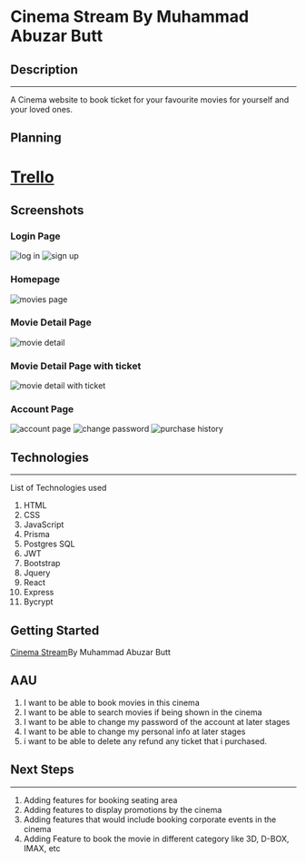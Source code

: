# Cinema Stream By Muhammad Abuzar Butt


## Description

---
A Cinema website to book ticket for your favourite movies for yourself and your loved ones. 

## Planning


# <a href="https://trello.com/b/kwXV8yLT/cinemastream"> Trello<a>

## Screenshots

### Login Page

![log in](https://github.com/mabutt2022/cinema-stream/assets/83681358/7e35610d-0b65-42fc-a2ef-2778a37f33bc)
![sign up](https://github.com/mabutt2022/cinema-stream/assets/83681358/d37b0ee2-a721-4159-9bac-ef784b42001e)

### Homepage
![movies page](https://github.com/mabutt2022/cinema-stream/assets/83681358/70206c9d-567f-4a0d-8037-a9e4ec293b18)

### Movie Detail Page
![movie detail](https://github.com/mabutt2022/cinema-stream/assets/83681358/17472ac0-d475-4d38-b1a6-59de32b2ab3f)

### Movie Detail Page with ticket
![movie detail with ticket](https://github.com/mabutt2022/cinema-stream/assets/83681358/9b7ef901-fe19-4eb2-97f2-d99d84a08a43)

### Account Page
![account page](https://github.com/mabutt2022/cinema-stream/assets/83681358/b4aca415-19cc-4961-8d0f-73a78e42150c)
![change password](https://github.com/mabutt2022/cinema-stream/assets/83681358/19c253a7-651d-41d4-8c88-6b3e5550535b)
![purchase history](https://github.com/mabutt2022/cinema-stream/assets/83681358/ce8f81b7-8adf-460a-8490-8b2d7d18ebd0)


## Technologies

---

List of Technologies used

1. HTML
2. CSS
3. JavaScript
4. Prisma
5. Postgres SQL
6. JWT
7. Bootstrap 
8. Jquery 
9. React 
10. Express 
11. Bycrypt 

## Getting Started

<a href="https://cinema-stream.herokuapp.com/">Cinema Stream</a>By Muhammad Abuzar Butt


## AAU

1. I want to be able to book movies in this cinema
2. I want to be able to search movies if being shown in the cinema
3. I want to be able to change my password of the account at later stages 
4. I want to be able to change my personal info at later stages
5. i want to be able to delete any refund any ticket that i purchased. 

## Next Steps

---

1. Adding features for booking seating area
2. Adding features to display promotions by the cinema
3. Adding features that would include booking corporate events in the cinema
4. Adding Feature to book the movie in different category like 3D, D-BOX, IMAX, etc









